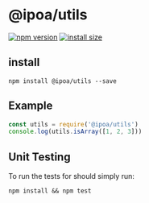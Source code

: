 # @ipoa/utils

[![npm version](https://img.shields.io/npm/v/axios.svg?style=flat-square)](https://www.npmjs.org/package/@ipoa/utils)
[![install size](https://packagephobia.com/badge?p=@ipoa/utils)](https://packagephobia.com/result?p=@ipoa/utils)

## install

```shell
npm install @ipoa/utils --save
```

## Example

```javascript
const utils = require('@ipoa/utils')
console.log(utils.isArray([1, 2, 3]))
```

## Unit Testing

To run the tests for should simply run:

```shell
npm install && npm test
```
